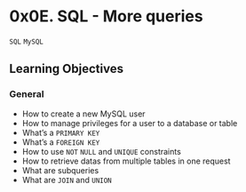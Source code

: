 # 0x0E. SQL - More queries
`SQL` `MySQL`
## Learning Objectives
### General
- How to create a new MySQL user
- How to manage privileges for a user to a database or table
- What’s a `PRIMARY KEY`
- What’s a `FOREIGN KEY`
- How to use `NOT` `NULL` and `UNIQUE` constraints
- How to retrieve datas from multiple tables in one request
- What are subqueries
- What are `JOIN` and `UNION`
